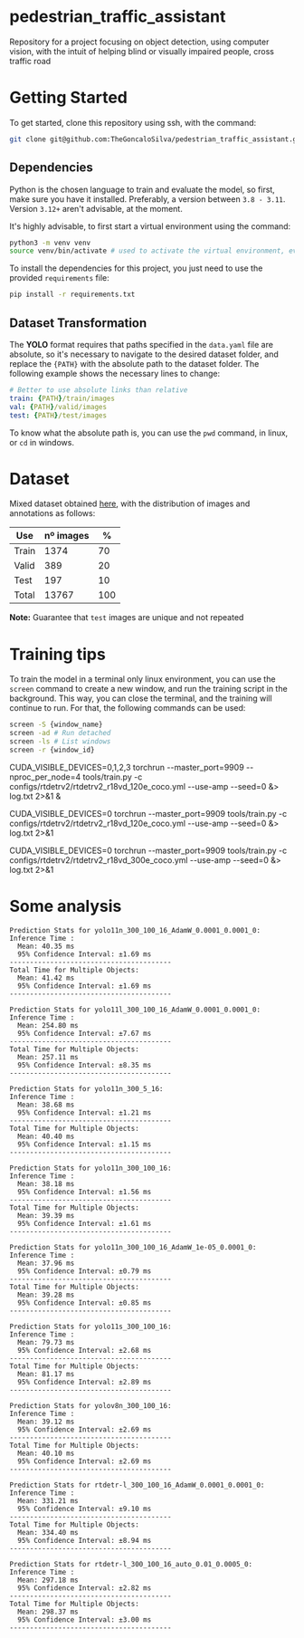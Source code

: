 # pedestrian_traffic_assistant

Repository for a project focusing on object detection, using computer vision, with the intuit of helping blind or visually impaired people, cross traffic road

# Getting Started

To get started, clone this repository using ssh, with the command:

```bash
git clone git@github.com:TheGoncaloSilva/pedestrian_traffic_assistant.git
```

## Dependencies

Python is the chosen language to train and evaluate the model, so first, make sure you have it installed. Preferably, a version between `3.8 - 3.11`. Version `3.12+` aren't advisable, at the moment.

It's highly advisable, to first start a virtual environment using the command:
```bash
python3 -m venv venv
source venv/bin/activate # used to activate the virtual environment, every time a new shell is created
```

To install the dependencies for this project, you just need to use the provided `requirements` file:

```bash
pip install -r requirements.txt
```

## Dataset Transformation

The **YOLO** format requires that paths specified in the `data.yaml` file are absolute, so it's necessary to navigate to the desired dataset folder, and replace the `{PATH}` with the absolute path to the dataset folder. The following example shows the necessary lines to change:

```yaml
# Better to use absolute links than relative
train: {PATH}/train/images
val: {PATH}/valid/images
test: {PATH}/test/images
```

To know what the absolute path is, you can use the `pwd` command, in linux, or `cd` in windows.

# Dataset

Mixed dataset obtained [here](https://universe.roboflow.com/chanyoung/pedestrian-light-crosswalk), with the distribution of images and annotations as follows:

| Use   | nº images | %   |
|-------|-----------|-----|
| Train | 1374      | 70  |
| Valid | 389       | 20  |
| Test  | 197       | 10  |
| Total | 13767     | 100 |

**Note:** Guarantee that `test` images are unique and not repeated

# Training tips

To train the model in a terminal only linux environment, you can use the `screen` command to create a new window, and run the training script in the background. This way, you can close the terminal, and the training will continue to run. For that, the following commands can be used:

```bash
screen -S {window_name}
screen -ad # Run detached
screen -ls # List windows
screen -r {window_id}
```

CUDA_VISIBLE_DEVICES=0,1,2,3 torchrun --master_port=9909 --nproc_per_node=4 tools/train.py -c configs/rtdetrv2/rtdetrv2_r18vd_120e_coco.yml --use-amp --seed=0 &> log.txt 2>&1 &

CUDA_VISIBLE_DEVICES=0 torchrun --master_port=9909 tools/train.py -c configs/rtdetrv2/rtdetrv2_r18vd_120e_coco.yml --use-amp --seed=0 &> log.txt 2>&1

CUDA_VISIBLE_DEVICES=0 torchrun --master_port=9909 tools/train.py -c configs/rtdetrv2/rtdetrv2_r18vd_300e_coco.yml --use-amp --seed=0 &> log.txt 2>&1

# Some analysis

```
Prediction Stats for yolo11n_300_100_16_AdamW_0.0001_0.0001_0:
Inference Time :
  Mean: 40.35 ms
  95% Confidence Interval: ±1.69 ms
----------------------------------------
Total Time for Multiple Objects:
  Mean: 41.42 ms
  95% Confidence Interval: ±1.69 ms
----------------------------------------
```

```
Prediction Stats for yolo11l_300_100_16_AdamW_0.0001_0.0001_0:
Inference Time :
  Mean: 254.80 ms
  95% Confidence Interval: ±7.67 ms
----------------------------------------
Total Time for Multiple Objects:
  Mean: 257.11 ms
  95% Confidence Interval: ±8.35 ms
----------------------------------------
```

```
Prediction Stats for yolo11n_300_5_16:
Inference Time :
  Mean: 38.68 ms
  95% Confidence Interval: ±1.21 ms
----------------------------------------
Total Time for Multiple Objects:
  Mean: 40.40 ms
  95% Confidence Interval: ±1.15 ms
----------------------------------------
```

```
Prediction Stats for yolo11n_300_100_16:
Inference Time :
  Mean: 38.18 ms
  95% Confidence Interval: ±1.56 ms
----------------------------------------
Total Time for Multiple Objects:
  Mean: 39.39 ms
  95% Confidence Interval: ±1.61 ms
----------------------------------------
```

```
Prediction Stats for yolo11n_300_100_16_AdamW_1e-05_0.0001_0:
Inference Time :
  Mean: 37.96 ms
  95% Confidence Interval: ±0.79 ms
----------------------------------------
Total Time for Multiple Objects:
  Mean: 39.28 ms
  95% Confidence Interval: ±0.85 ms
----------------------------------------
```

```
Prediction Stats for yolo11s_300_100_16:
Inference Time :
  Mean: 79.73 ms
  95% Confidence Interval: ±2.68 ms
----------------------------------------
Total Time for Multiple Objects:
  Mean: 81.17 ms
  95% Confidence Interval: ±2.89 ms
----------------------------------------
```

```
Prediction Stats for yolov8n_300_100_16:
Inference Time :
  Mean: 39.12 ms
  95% Confidence Interval: ±2.69 ms
----------------------------------------
Total Time for Multiple Objects:
  Mean: 40.10 ms
  95% Confidence Interval: ±2.69 ms
----------------------------------------
```

```
Prediction Stats for rtdetr-l_300_100_16_AdamW_0.0001_0.0001_0:
Inference Time :
  Mean: 331.21 ms
  95% Confidence Interval: ±9.10 ms
----------------------------------------
Total Time for Multiple Objects:
  Mean: 334.40 ms
  95% Confidence Interval: ±8.94 ms
----------------------------------------
```

```
Prediction Stats for rtdetr-l_300_100_16_auto_0.01_0.0005_0:
Inference Time :
  Mean: 297.18 ms
  95% Confidence Interval: ±2.82 ms
----------------------------------------
Total Time for Multiple Objects:
  Mean: 298.37 ms
  95% Confidence Interval: ±3.00 ms
----------------------------------------
```

